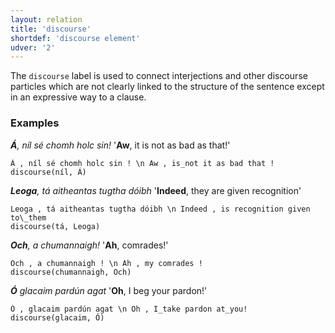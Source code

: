 ```yaml
---
layout: relation
title: 'discourse'
shortdef: 'discourse element'
udver: '2'
---
```


The `discourse` label is used to connect interjections and other discourse particles which are not clearly linked to the structure of the sentence except in an expressive way to a clause. 
### Examples

_<b>Á</b>, níl sé chomh holc sin!_  '<b>Aw</b>, it is not as bad as that!'

~~~ sdparse
Á , níl sé chomh holc sin ! \n Aw , is_not it as bad that !
discourse(níl, Á)
~~~

_<b>Leoga</b>, tá aitheantas tugtha dóibh_ '<b>Indeed</b>, they are given recognition'

~~~ sdparse
Leoga , tá aitheantas tugtha dóibh \n Indeed , is recognition given to\_them
discourse(tá, Leoga)
~~~

_<b>Och</b>, a chumannaigh!_ '<b>Ah</b>, comrades!'

~~~ sdparse
Och , a chumannaigh ! \n Ah , my comrades !
discourse(chumannaigh, Och)
~~~

_<b>Ó</b> glacaim pardún agat_ '<b>Oh</b>, I beg your pardon!'
~~~ sdparse
Ó , glacaim pardún agat \n Oh , I_take pardon at_you!
discourse(glacaim, Ó)
~~~
<!-- Interlanguage links updated Pá kvě 14 11:09:03 CEST 2021 -->
